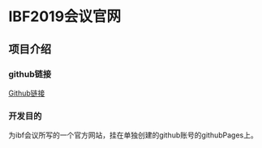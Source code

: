 # IBF2019会议官网

## 项目介绍

### github链接

[Github链接](https://github.com/Encaik/IBF2019)

### 开发目的

为ibf会议所写的一个官方网站，挂在单独创建的github账号的githubPages上。
